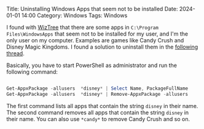 Title: Uninstalling Windows Apps that seem not to be installed
Date: 2024-01-01 14:00
Category: Windows
Tags: Windows

I found with [WizTree](https://diskanalyzer.com/) that there are some apps in
`C:\Program Files\WindowsApps` that seem not to be installed for my user, and
I'm the only user on my computer. Examples are games like Candy Crush and Disney
Magic Kingdoms. I found a solution to uninstall them in the [following
thread](https://answers.microsoft.com/en-us/windows/forum/all/unnecessary-apps-in-cprogram-fileswindowsapps/43f4552a-0445-4878-9ce3-8b7a4f45fe6a?page=2).

Basically, you have to start PowerShell as administrator and run the following
command:

```powershell

Get-AppxPackage -allusers  *disney* | Select Name, PackageFullName
Get-AppxPackage -allusers  *disney* | Remove-AppxPackage -allusers
```

The first command lists all apps that contain the string `disney` in their name.
The second command removes all apps that contain the string `disney` in their
name. You can also use `*candy*` to remove Candy Crush and so on.
